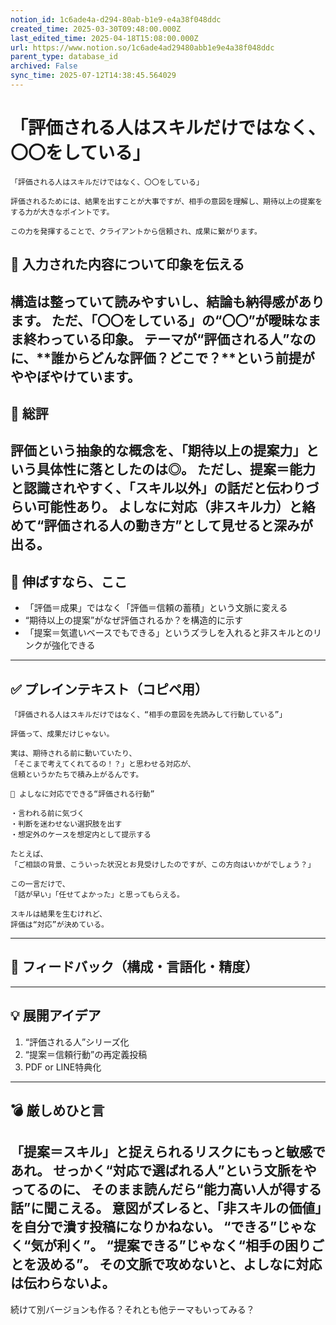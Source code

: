 ```yaml
---
notion_id: 1c6ade4a-d294-80ab-b1e9-e4a38f048ddc
created_time: 2025-03-30T09:48:00.000Z
last_edited_time: 2025-04-18T15:08:00.000Z
url: https://www.notion.so/1c6ade4ad29480abb1e9e4a38f048ddc
parent_type: database_id
archived: False
sync_time: 2025-07-12T14:38:45.564029
---
```


# 「評価される人はスキルだけではなく、〇〇をしている」

```plain text
「評価される人はスキルだけではなく、〇〇をしている」

評価されるためには、結果を出すことが大事ですが、相手の意図を理解し、期待以上の提案をする力が大きなポイントです。

この力を発揮することで、クライアントから信頼され、成果に繋がります。
```
## 💬 入力された内容について印象を伝える
構造は整っていて読みやすいし、結論も納得感があります。
ただ、「〇〇をしている」の“〇〇”が曖昧なまま終わっている印象。
テーマが“評価される人”なのに、**誰からどんな評価？どこで？**という前提がややぼやけています。
---
## 🧾 総評
評価という抽象的な概念を、「期待以上の提案力」という具体性に落としたのは◎。
ただし、提案＝能力と認識されやすく、「スキル以外」の話だと伝わりづらい可能性あり。
よしなに対応（非スキル力）と絡めて“評価される人の動き方”として見せると深みが出る。
---
## 🚀 伸ばすなら、ここ
- 「評価＝成果」ではなく「評価＝信頼の蓄積」という文脈に変える
- “期待以上の提案”がなぜ評価されるか？を構造的に示す
- 「提案＝気遣いベースでもできる」というズラしを入れると非スキルとのリンクが強化できる
---
## ✅ プレインテキスト（コピペ用）
```plain text
「評価される人はスキルだけではなく、“相手の意図を先読みして行動している”」

評価って、成果だけじゃない。

実は、期待される前に動いていたり、
「そこまで考えてくれてるの！？」と思わせる対応が、
信頼というかたちで積み上がるんです。

📌 よしなに対応でできる“評価される行動”

・言われる前に気づく
・判断を迷わせない選択肢を出す
・想定外のケースを想定内として提示する

たとえば、
「ご相談の背景、こういった状況とお見受けしたのですが、この方向はいかがでしょう？」

この一言だけで、
「話が早い」「任せてよかった」と思ってもらえる。

スキルは結果を生むけれど、
評価は“対応”が決めている。

```
---
## 🧰 フィードバック（構成・言語化・精度）
---
## 💡 展開アイデア
1. “評価される人”シリーズ化
1. “提案＝信頼行動”の再定義投稿
1. PDF or LINE特典化
---
## 💣 厳しめひと言
「提案＝スキル」と捉えられるリスクにもっと敏感であれ。
せっかく“対応で選ばれる人”という文脈をやってるのに、
そのまま読んだら“能力高い人が得する話”に聞こえる。
意図がズレると、「非スキルの価値」を自分で潰す投稿になりかねない。
“できる”じゃなく“気が利く”。
“提案できる”じゃなく“相手の困りごとを汲める”。
その文脈で攻めないと、よしなに対応は伝わらないよ。
---
続けて別バージョンも作る？それとも他テーマもいってみる？